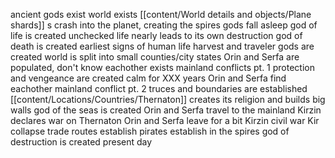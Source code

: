 ancient gods exist
world exists
[[content/World details and objects/Plane shards]] s crash into the planet, creating the spires
gods fall asleep
god of life is created
unchecked life nearly leads to its own destruction
god of death is created
earliest signs of human life
harvest and traveler gods are created
world is split into small counties/city states
Orin and Serfa are populated, don't know eachother exists
mainland conflicts pt. 1
protection and vengeance are created
calm for XXX years
Orin and Serfa find eachother 
mainland conflict pt. 2
truces and boundaries are established
[[content/Locations/Countries/Thernaton]] creates its religion and builds big walls
god of the seas is created
Orin and Serfa travel to the mainland
Kirzin declares war on Thernaton
Orin and Serfa leave for a bit
Kirzin civil war
Kir collapse
trade routes establish
pirates establish in the spires
god of destruction is created
present day


